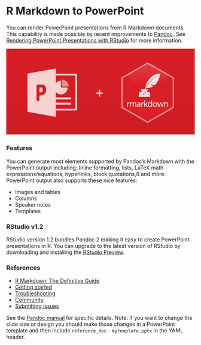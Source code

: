 
# R Markdown to PowerPoint

You can render PowerPoint presentations from R Markdown documents. This capability is made possible by recent improvements to [Pandoc](http://pandoc.org/releases.html). See [Rendering PowerPoint Presentations with RStudio](https://support.rstudio.com/hc/en-us/articles/360004672913) for more information.

![](ppt-rmd.png)

### Features

You can generate most elements supported by Pandoc’s Markdown with the PowerPoint output including: Inline formatting, lists, LaTeX math expressions/equations, hyperlinks, block quotations,ß and more. PowerPoint output also supports these nice features:

* Images and tables
* Columns
* Speaker notes
* Templates

### RStudio v1.2

RStudio version 1.2 bundles Pandoc 2 making it easy to create PowerPoint presentations in R. You can upgrade to the latest version of RStudio by downloading and installing the [RStudio Preview](https://www.rstudio.com/products/rstudio/download/preview/).

### References

* [R Markdown: The Definitive Guide](https://bookdown.org/yihui/rmarkdown/powerpoint-presentation.html)
* [Getting started](https://support.rstudio.com/hc/en-us/articles/360004672913-Rendering-PowerPoint-Presentations-with-RStudio)
* [Troubleshooting](https://support.rstudio.com/hc/en-us/articles/360006283914)
* [Community](https://community.rstudio.com/)
* [Submitting issues](https://github.com/rstudio/rmarkdown/issues)

See the [Pandoc manual](http://pandoc.org/MANUAL.html) for specific details. Note: If you want to change the slide size or design you should make those changes in a PowerPoint template and then include `reference_doc: mytemplate.pptx` in the YAML header.
